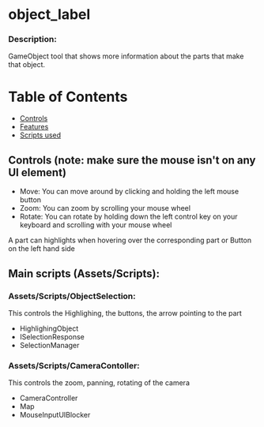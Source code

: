 # object_label
### Description:
GameObject tool that shows more information about the parts that make that object.

# Table of Contents 

  - [Controls](#Controls)  
  - [Features](#Features)  
  - [Scripts used](#Scripts)  


<a name="Controls"/>

## Controls (note: make sure the mouse isn't on any UI element)
- Move: You can move around by clicking and holding the left mouse button 
- Zoom: You can zoom by scrolling your mouse wheel
- Rotate: You can rotate by holding down the left control key on your keyboard and scrolling with your mouse wheel


<a name="Features"/>
A part can highlights when hovering over the corresponding part or Button on the left hand side

<a name="Scripts"/>

## Main scripts (Assets/Scripts):

### Assets/Scripts/ObjectSelection:

This controls the Highlighing, the buttons, the arrow pointing to the part
  - HighlighingObject
  - ISelectionResponse
  - SelectionManager


### Assets/Scripts/CameraContoller:

This controls the zoom, panning, rotating of the camera
  - CameraController
  - Map
  - MouseInputUIBlocker
  
